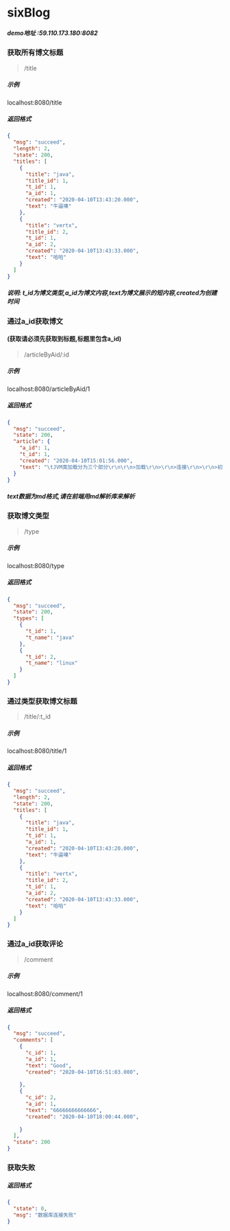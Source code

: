 # sixBlog
##### demo地址 :59.110.173.180:8082

### 获取所有博文标题

>/title

##### 示例

localhost:8080/title

##### 返回格式

```json
{
  "msg": "succeed",
  "length": 2,
  "state": 200,
  "titles": [
    {
      "title": "java",
      "title_id": 1,
      "t_id": 1,
      "a_id": 1,
      "created": "2020-04-10T13:43:20.000",
      "text": "牛逼噢"
    },
    {
      "title": "vertx",
      "title_id": 2,
      "t_id": 1,
      "a_id": 2,
      "created": "2020-04-10T13:43:33.000",
      "text": "哈哈"
    }
  ]
}
```

##### 说明: t_id为博文类型,a_id为博文内容,text为博文展示的短内容,created为创建时间





### 通过a_id获取博文

#### (获取请必须先获取到标题,标题里包含a_id)

>/articleByAid/:id

##### 示例

localhost:8080/articleByAid/1

##### 返回格式

```json
{
  "msg": "succeed",
  "state": 200,
  "article": {
    "a_id": 1,
    "t_id": 1,
    "created": "2020-04-10T15:01:56.000",
    "text": "​\tJVM类加载分为三个部分\r\n\r\n>加载\r\n>\r\n>连接\r\n>\r\n>初始化\r\n\r\n### 加载\r\n\r\n加载过程主要进行了三个操作\r\n\r\n1.通过类的全限定类名来获取该类的二进制字节类\r\n\r\n2.将字节类的静态存储结构转为方法区的运行时数据结构\r\n\r\n3.在堆中生成此类的 **jav......."
  }
}
```

##### text数据为md格式,请在前端用md解析库来解析



### 获取博文类型

>/type

##### 示例

localhost:8080/type

##### 返回格式

```json
{
  "msg": "succeed",
  "state": 200,
  "types": [
    {
      "t_id": 1,
      "t_name": "java"
    },
    {
      "t_id": 2,
      "t_name": "linux"
    }
  ] 
}
```



### 通过类型获取博文标题

>/title/:t_id

##### 示例

localhost:8080/title/1

##### 返回格式

```json
{
  "msg": "succeed",
  "length": 2,
  "state": 200,
  "titles": [
    {
      "title": "java",
      "title_id": 1,
      "t_id": 1,
      "a_id": 1,
      "created": "2020-04-10T13:43:20.000",
      "text": "牛逼噢"
    },
    {
      "title": "vertx",
      "title_id": 2,
      "t_id": 1,
      "a_id": 2,
      "created": "2020-04-10T13:43:33.000",
      "text": "哈哈"
    }
  ]
}
```



### 通过a_id获取评论

>/comment

##### 示例

localhost:8080/comment/1

##### 返回格式

```json
{
  "msg": "succeed",
  "comments": [
    {
      "c_id": 1,
      "a_id": 1,
      "text": "Good",
      "created": "2020-04-10T16:51:03.000",
      
    },
    {
      "c_id": 2,
      "a_id": 1,
      "text": "66666666666666",
      "created": "2020-04-10T18:00:44.000",
     
    }
  ],
  "state": 200
}
```





### 获取失败

##### 返回格式

```json
{
  "state": 0,
  "msg": "数据库连接失败"
}
```

